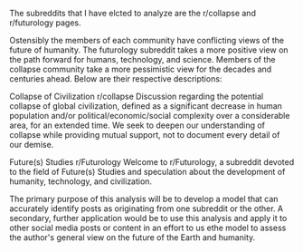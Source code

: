 The subreddits that I have elcted to analyze are the r/collapse and r/futurology pages.

Ostensibly the members of each community have conflicting views of the future of humanity. The futurology subreddit takes a more positive view on the path forward for humans, technology, and science. Members of the collapse community take a more pessimistic view for the decades and centuries ahead. Below are their respective descriptions:

Collapse of Civilization
r/collapse
Discussion regarding the potential collapse of global civilization, defined as a significant decrease in human population and/or political/economic/social complexity over a considerable area, for an extended time. We seek to deepen our understanding of collapse while providing mutual support, not to document every detail of our demise.


Future(s) Studies
r/Futurology
Welcome to r/Futurology, a subreddit devoted to the field of Future(s) Studies and speculation about the development of humanity, technology, and civilization.


The primary purpose of this analysis will be to develop a model that can accurately identify posts as originating from one subreddit or the other. A secondary, further application would be to use this analysis and apply it to other social media posts or content in an effort to us ethe model to assess the author's general view on the future of the Earth and humanity.

